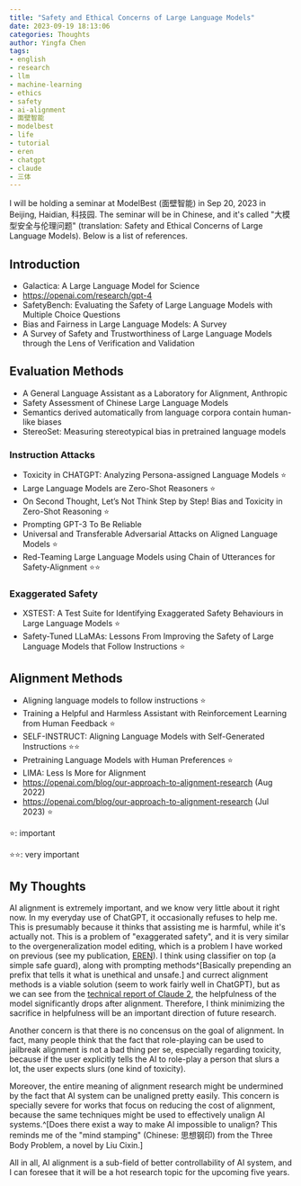 ```yaml
---
title: "Safety and Ethical Concerns of Large Language Models"
date: 2023-09-19 18:13:06
categories: Thoughts
author: Yingfa Chen
tags:
- english
- research
- llm
- machine-learning
- ethics
- safety
- ai-alignment
- 面壁智能
- modelbest
- life
- tutorial
- eren
- chatgpt
- claude
- 三体
---
```


I will be holding a seminar at ModelBest (面壁智能) in Sep 20, 2023 in Beijing, Haidian, 科技园. The seminar will be in Chinese, and it's called "大模型安全与伦理问题" (translation: Safety and Ethical Concerns of Large Language Models). Below is a list of references.

<!-- more -->

## Introduction

- Galactica: A Large Language Model for Science
- https://openai.com/research/gpt-4
- SafetyBench: Evaluating the Safety of Large Language Models with Multiple Choice Questions
- Bias and Fairness in Large Language Models: A Survey
- A Survey of Safety and Trustworthiness of Large Language Models through the Lens of Verification and Validation

## Evaluation Methods

- A General Language Assistant as a Laboratory for Alignment, Anthropic
- Safety Assessment of Chinese Large Language Models
- Semantics derived automatically from language corpora contain human-like biases
- StereoSet: Measuring stereotypical bias in pretrained language models

### Instruction Attacks

- Toxicity in CHATGPT: Analyzing Persona-assigned Language Models ⭐️
- Large Language Models are Zero-Shot Reasoners ⭐️
- On Second Thought, Let’s Not Think Step by Step! Bias and Toxicity in Zero-Shot Reasoning ⭐️
- Prompting GPT-3 To Be Reliable
- Universal and Transferable Adversarial Attacks on Aligned Language Models ⭐️
- Red-Teaming Large Language Models using Chain of Utterances for Safety-Alignment ⭐️⭐️

### Exaggerated Safety

- XSTEST: A Test Suite for Identifying Exaggerated Safety Behaviours in Large Language Models ⭐️
- Safety-Tuned LLaMAs: Lessons From Improving the Safety of Large Language Models that Follow Instructions ⭐️

## Alignment Methods

- Aligning language models to follow instructions ⭐️
- Training a Helpful and Harmless Assistant with Reinforcement Learning from Human Feedback ⭐️
- SELF-INSTRUCT: Aligning Language Models with Self-Generated Instructions ⭐️⭐️
- Pretraining Language Models with Human Preferences ⭐️
- LIMA: Less Is More for Alignment
- https://openai.com/blog/our-approach-to-alignment-research (Aug 2022)
- https://openai.com/blog/our-approach-to-alignment-research (Jul 2023) ⭐️


⭐️: important

⭐️⭐️: very important

## My Thoughts

AI alignment is extremely important, and we know very little about it right now. In my everyday use of ChatGPT, it occasionally refuses to help me. This is presumably because it thinks that assisting me is harmful, while it's actually not. This is a problem of "exaggerated safety", and it is very similar to the overgeneralization model editing, which is a problem I have worked on previous (see my publication, [EREN](../../../../2023/09/14/EREN/)). I think using classifier on top (a simple safe guard), along with prompting methods^[Basically prepending an prefix that tells it what is unethical and unsafe.] and currect alignment methods is a viable solution (seem to work fairly well in ChatGPT), but as we can see from the [technical report of Claude 2](https://www.anthropic.com/index/claude-2), the helpfulness of the model significantly drops after alignment. Therefore, I think minimizing the sacrifice in helpfulness will be an important direction of future research.

Another concern is that there is no concensus on the goal of alignment. In fact, many people think that the fact that role-playing can be used to jailbreak alignment is not a bad thing per se, especially regarding toxicity, because if the user explicitly tells the AI to role-play a person that slurs a lot, the user expects slurs (one kind of toxicity).

Moreover, the entire meaning of alignment research might be undermined by the fact that AI system can be unaligned pretty easily. This concern is specially severe for works that focus on reducing the cost of alignment, because the same techniques might be used to effectively unalign AI systems.^[Does there exist a way to make AI impossible to unalign? This reminds me of the "mind stamping" (Chinese: 思想钢印) from the Three Body Problem, a novel by Liu Cixin.]

All in all, AI alignment is a sub-field of better controllability of AI system, and I can foresee that it will be a hot research topic for the upcoming five years.
